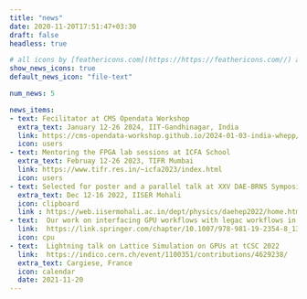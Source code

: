```yaml
---
title: "news"
date: 2020-11-20T17:51:47+03:30
draft: false
headless: true

# all icons by [feathericons.com](https://https://feathericons.com//) are supported
show_news_icons: true
default_news_icon: "file-text"

num_news: 5

news_items:
- text: Fecilitator at CMS Opendata Workshop  
  extra_text: January 12-26 2024, IIT-Gandhinagar, India
  link: https://cms-opendata-workshop.github.io/2024-01-03-india-whepp/
  icon: users
- text: Mentoring the FPGA lab sessions at ICFA School
  extra_text: Februay 12-26 2023, TIFR Mumbai
  link: https://www.tifr.res.in/~icfa2023/index.html
  icon: users
- text: Selected for poster and a parallel talk at XXV DAE-BRNS Symposium
  extra_text: Dec 12-16 2022, IISER Mohali
  icon: clipboard
  link : https://web.iisermohali.ac.in/dept/physics/daehep2022/home.html
- text:  Our work on interfacing GPU workflows with legac workflows in CMS-HLT published as conference proceeding ! 
  link:  https://link.springer.com/chapter/10.1007/978-981-19-2354-8_139
  icon: cpu
- text:  Lightning talk on Lattice Simulation on GPUs at tCSC 2022  
  link:  https://indico.cern.ch/event/1100351/contributions/4629238/
  extra_text: Cargiese, France
  icon: calendar
  date: 2021-11-20
---
```

